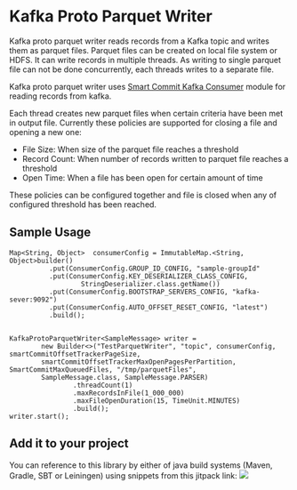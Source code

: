# Kafka Proto Parquet Writer
Kafka proto parquet writer reads records from a Kafka topic and writes them as parquet files. Parquet files can be created on local file system or HDFS. It can write records in multiple threads. As writing to single parquet file can not be done concurrently, each threads writes to a separate file. 

Kafka proto parquet writer uses [Smart Commit Kafka Consumer](https://github.com/sahabpardaz/smart-commit-kafka-consumer) module for reading records from kafka.

Each thread creates new parquet files when certain criteria have been met in output file. Currently these policies are supported for closing a file and opening a new one:

* File Size: When size of the parquet file reaches a threshold
* Record Count: When number of records written to parquet file reaches a threshold
* Open Time: When a file has been open for certain amount of time

These policies can be configured together and file is closed when any of configured threshold has been reached.
## Sample Usage

```
Map<String, Object>  consumerConfig = ImmutableMap.<String, Object>builder()
          .put(ConsumerConfig.GROUP_ID_CONFIG, "sample-groupId"
          .put(ConsumerConfig.KEY_DESERIALIZER_CLASS_CONFIG,
                  StringDeserializer.class.getName())
          .put(ConsumerConfig.BOOTSTRAP_SERVERS_CONFIG, "kafka-sever:9092")
          .put(ConsumerConfig.AUTO_OFFSET_RESET_CONFIG, "latest")
          .build();


KafkaProtoParquetWriter<SampleMessage> writer =
        new Builder<>("TestParquetWriter", "topic", consumerConfig, smartCommitOffsetTrackerPageSize,
        smartCommitOffsetTrackerMaxOpenPagesPerPartition, SmartCommitMaxQueuedFiles, "/tmp/parquetFiles",
        SampleMessage.class, SampleMessage.PARSER)
                .threadCount(1)
                .maxRecordsInFile(1_000_000)
                .maxFileOpenDuration(15, TimeUnit.MINUTES)
                .build();
writer.start();
```

## Add it to your project
You can reference to this library by either of java build systems (Maven, Gradle, SBT or Leiningen) using snippets from this jitpack link:
[![](https://jitpack.io/v/sahabpardaz/kafka-parquet-writer.svg)](https://jitpack.io/#sahabpardaz/kafka-parquet-writer)